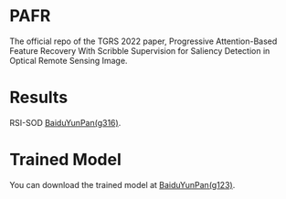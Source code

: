 # PAFR
The official repo of the TGRS 2022 paper, Progressive Attention-Based Feature Recovery With Scribble Supervision for Saliency Detection in Optical Remote Sensing Image.
# Results
RSI-SOD [BaiduYunPan(g316)](https://pan.baidu.com/s/12_OK6QOlhMcslO46wH367Q).
# Trained Model
You can download the trained model at [BaiduYunPan(g123)](https://pan.baidu.com/s/14BNIS5SUhNra3SbTqKnggw).

